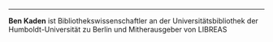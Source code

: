 ---
**Ben Kaden** ist Bibliothekswissenschaftler an der Universitätsbibliothek der Humboldt-Universität zu Berlin und Mitherausgeber von LIBREAS
